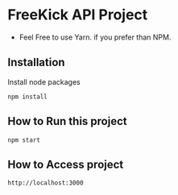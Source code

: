 # FreeKick API Project

* Feel Free to use Yarn. if you prefer than NPM.

## Installation

Install node packages
```
npm install
```

## How to Run this project
```
npm start
```

## How to Access project
```
http://localhost:3000
```